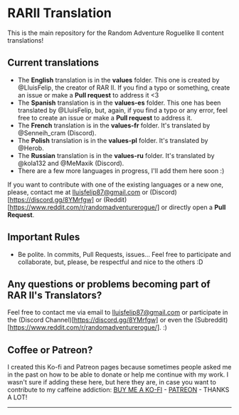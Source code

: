 # RARII Translation

This is the main repository for the Random Adventure Roguelike II content translations!

## Current translations

<ul>
  <li>The <b>English</b> translation is in the <b>values</b> folder. This one is created by @LluisFelip, the creator of RAR II. If you find a typo or something, create an issue or make a <b>Pull request</b> to address it <3</li>
  <li>The <b>Spanish</b> translation is in the <b>values-es</b> folder. This one has been translated by @LluisFelip, but, again, if you find a typo or any error, feel free to create an issue or make a <b>Pull request</b> to address it.</li>
  <li>The <b>French</b> translation is in the <b>values-fr</b> folder. It's translated by @Senneih_cram (Discord).</li>
  <li>The <b>Polish</b> translation is in the <b>values-pl</b> folder. It's translated by @Herob.</li>
    <li>The <b>Russian</b> translation is in the <b>values-ru</b> folder. It's translated by @kola132 and @MeMaxik (Discord).</li>
  <li>There are a few more languages in progress, I'll add them here soon :)</li>
</ul>

If you want to contribute with one of the existing languages or a new one, please, contact me at lluisfelip87@gmail.com or (Discord)[https://discord.gg/8YMrfgw] or (Reddit)[https://www.reddit.com/r/randomadventurerogue/] or directly open a **Pull Request**.


## Important Rules

- Be polite. In commits, Pull Requests, issues… Feel free to participate and collaborate, but, please, be respectful and nice to the others :D 


## Any questions or problems becoming part of RAR II's Translators?

Feel free to contact me via email to lluisfelip87@gmail.com or participate in the (Discord Channel)[https://discord.gg/8YMrfgw] or even the (Subreddit)[https://www.reddit.com/r/randomadventurerogue/]. :)
 


## Coffee or Patreon?
I created this Ko-fi and Patreon pages because sometimes people asked me in the past on how to be able to donate or help me continue with my work. I wasn't sure if adding these here, but here they are, in case you want to contribute to my caffeine addiction: [BUY ME A KO-FI](https://ko-fi.com/archison) - [PATREON](https://patreon.com/archison) - THANKS A LOT!


------------------------------------------------------------------------------------------------------------------------------

